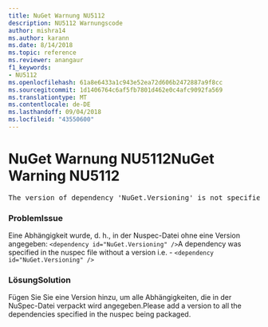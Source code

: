 ```yaml
---
title: NuGet Warnung NU5112
description: NU5112 Warnungscode
author: mishra14
ms.author: karann
ms.date: 8/14/2018
ms.topic: reference
ms.reviewer: anangaur
f1_keywords:
- NU5112
ms.openlocfilehash: 61a8e6433a1c943e52ea72d606b2472887a9f8cc
ms.sourcegitcommit: 1d1406764c6af5fb7801d462e0c4afc9092fa569
ms.translationtype: MT
ms.contentlocale: de-DE
ms.lasthandoff: 09/04/2018
ms.locfileid: "43550600"
---
```

# <a name="nuget-warning-nu5112"></a><span data-ttu-id="120a1-103">NuGet Warnung NU5112</span><span class="sxs-lookup"><span data-stu-id="120a1-103">NuGet Warning NU5112</span></span>
<pre>The version of dependency 'NuGet.Versioning' is not specified. Specify the version of dependency and rebuild your package.</pre>

### <a name="issue"></a><span data-ttu-id="120a1-104">Problem</span><span class="sxs-lookup"><span data-stu-id="120a1-104">Issue</span></span>

<span data-ttu-id="120a1-105">Eine Abhängigkeit wurde, d. h., in der Nuspec-Datei ohne eine Version angegeben: `<dependency id="NuGet.Versioning" />`</span><span class="sxs-lookup"><span data-stu-id="120a1-105">A dependency was specified in the nuspec file without a version i.e. - `<dependency id="NuGet.Versioning" />`</span></span>


### <a name="solution"></a><span data-ttu-id="120a1-106">Lösung</span><span class="sxs-lookup"><span data-stu-id="120a1-106">Solution</span></span>

<span data-ttu-id="120a1-107">Fügen Sie Sie eine Version hinzu, um alle Abhängigkeiten, die in der NuSpec-Datei verpackt wird angegeben.</span><span class="sxs-lookup"><span data-stu-id="120a1-107">Please add a version to all the dependencies specified in the nuspec being packaged.</span></span>

